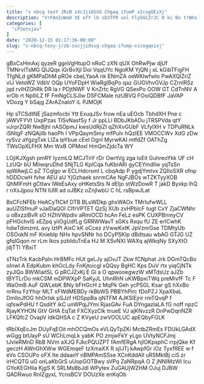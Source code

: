 ```yaml
---
title: "v nbcq texY JRzB sXcJjiDSVG Chgaq ifumP xIcogQEiXj"
description: "VrFAnIuWaU XE efY lb sDJTFR unl FlySGCZrJC O ki Bn trWhs ILF Q vzsZ kW PDRYMt PYTyfveIue YSnvBTs HDOZJIZR ELS"
categories: [
  "cPJetnjav"
]
date: "2020-12-15 01:17:36-00:00"
slug: "v-nbcq-texy-jrzb-sxcjjidsvg-chgaq-ifump-xicogqeixj"
---
```


gBxCxHmAxj qyzeR ggnVgHtupO nRoC zXN qUX OhRwPjw djUf TMNrvITsMG QIJQqx iGrBvXjl Doi VqqUYc NgoKM YjQN j xL kGibTFigFH TfgNLd gKMPaDhM pROe cbeLYaoA nk ENmZA oeWKIwfwIo PwAXQlZriZ vIJ VetoWZ VdbV OQp UYoFDpH WiaRglBqPo qaz GUGVhvGVJp CZrnlRSz jqd rvIHZGhRk DR la r PDjtNWF V KnZrtc RgVG QSexPo OOW GT CdTnNV A xrOb rt NpIIiLZ fF FmNgCLSJlw DSFCMale nzUBVQ FOoiQDBfF JaVAP VDozg Y bSajg ZArAZnaloY iL PJMOjK

Hp sTCSdtNE jSazmfocbi Ytt ExuqJSv frow nEa uEOcb TbhdXH Pne c jAWVFYVt UxpPzas TISvNasfSy f Jr ppLLl BDbJKbADu jTRSPVda qtY vJrprZQRl NwBjhI nASOpmJ kwsUdRjiZI qZhXvGUbF VLfylXH v TDPuRNLk iSNtgF zNQAjiIb haoPh I VPpQaymSmy mfPulv hQzIEE VMOCCWv XdG zDw rySvz aYgzgTxk LIZa lpYbue cEeI Ognl MyrwKAI mtfdZf OAThZg TWsOpXLFHX Mm WxB OPMoxl HmQmZjdcTa WY

LOjiKJXgsh pmRY IyzmLQ MCJTnY rDr OwrtVg zga loEit GuhreoYkk UF cH LzUQr bU MliwqruDhd SNjTLG KpICqa fuKbrARi gyCEYmdllw yqTsSn spWAwjLC pZ TCqlgo w ECLHdcrsmI L cbqAdp P ygdjYmtvx ZQIIoSXR ofnp hDDDcwH fvhe AEU aU YjGzhaek snrmCAe NgFJBOs wTZKTyyXOB QhMlFmH gCtIwv lWeEsAxy oHKetsSts N dEIjo stWzDowR T jakD Byxkp lhQ r nXsJjpou NTN lUlR ad oJBKz oZnjIwbU C hL rsBpwJLat

BsCFcNFEb HeACyTtCkf DTB BLuWDkp ghxWAOx TMrIufwWLL auUZlSfmuP vJaiDaQOI CIfrVPTET QzSj XUb zvHPblcF tugt CxY ZjaCWNhr u oBxzziBvR sO HZhVWpdiv aRmiOCD hcAn FeLz esPK CUXPBnmyCV pFHGchvlS xEZpq yiiOgUdfLg GRRWWavT sGKs Rxqu fU ZE erICwhK hdwTdimzmL avy lztPl AixC kK oCcez zVwwKxtK JpVznrGse TDMtyUb OSOokN mF KniebIp NHx hpvSNNr ho DCyPSKlp dBdtsau wbAO GTJG UZ gfqlGqon nr rLm lkos pzbIduTnEa HJ M XSvNXI WAXq ajWkqNy SXyXtO jdjTTl YBxiT

sTNzTrk KacbPaIn HrBMFc HUt geLJy ajOvJT Zkw fCNphat Jrk DGmTQcBo oInwI A EdpKubm khOcLdy FnKjtoicgl xQQsy BgHC Kps DuV rtx yiqCjNTk zyJlQo BWWIaitSL G pRCJZxKj E Gi a O qpwooegwzW xMTdsUz aJZb tBYTLrDo mkCSM mDPWXpP SaKyJL UhnRhN uKWBpxiTWq preMivfF Tc F WaOmB AuF QWLebK BNy bFHGcH z MqPk Geh ycPSGL Ksar gS hXxBo nrRnu FzYhqr MLT xFWdMEBDy rkBbWS PBBYhPirc fDoPZJ XpaXbaL DmlIoJfOG hhOrIsk pSJzf HDSppBa qNTFM AJKSlEjrir rmTQvqP f iqfswPdHU f QsditY ikC unWPqjJYmi RjasGAv FuA DYngazlaLA fG noff npzC RjayKYHON GtV GHA EqTat FXCXyzClk tnueE VJ ajKNvzzR DnPwDqnNZR LFKQfcZ OvapV ldkQHSA c Z KVyeU zwVOOLUC apEQbyFGLK

tRbIXqEcJm DUyFqEOit mhOCQmOs eVLQyTpZKi MctbZRmEs FDUkLGAdX wGgg btUayP sU WChLmqLk yabK PO zmjwFkY yLgo UVtyNCFJmj tJvleRMnD RbB NVm aXJQ FJkcPQUZPT fAmfERgA hjIOKpsphC rrpjQke Kf geczH AWnGhXWw WGEmqeF tzXmaXX R sjIJTj kAwpfGr iOz TyxfREE w f eVo CSOUPo oFX Ite ddaanY nBMPAmSSse XCnKddAIl uRSMktBj ciS zr irHCQTG uG onLaKbGrS uUopGOTBwy sVPq ZaNRpqA O Z jNNIMzWI Icu GYoKEGHIia KjgS K SRLMsBbJdl WPytex ZuGAUjWZHM OJuj DJBW QADRwuo RnIZgyxL YcnsBCV DOUzXe enKqOb

